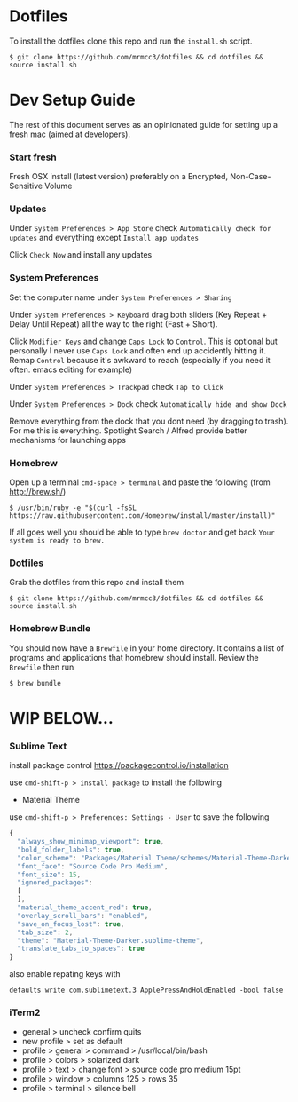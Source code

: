 # Dotfiles

To install the dotfiles clone this repo and run the `install.sh` script.

```
$ git clone https://github.com/mrmcc3/dotfiles && cd dotfiles && source install.sh
```

# Dev Setup Guide

The rest of this document serves as an opinionated guide for setting up a fresh mac (aimed at developers).

### Start fresh

Fresh OSX install (latest version) preferably on a Encrypted, Non-Case-Sensitive Volume

### Updates

Under `System Preferences > App Store` check `Automatically check for updates` and everything
except `Install app updates`

Click `Check Now` and install any updates

### System Preferences

Set the computer name under `System Preferences > Sharing`

Under `System Preferences > Keyboard` drag both sliders (Key Repeat + Delay Until Repeat) all the
way to the right (Fast + Short).

Click `Modifier Keys` and change `Caps Lock` to `Control`. This is optional but personally
I never use `Caps Lock` and often end up accidently hitting it. Remap `Control` because it's 
awkward to reach (especially if you need it often. emacs editing for example)

Under `System Preferences > Trackpad` check `Tap to Click` 

Under `System Preferences > Dock` check `Automatically hide and show Dock`

Remove everything from the dock that you dont need (by dragging to trash). For me this is everything.
Spotlight Search / Alfred provide better mechanisms for launching apps

### Homebrew

Open up a terminal `cmd-space > terminal` and paste the following (from http://brew.sh/)

```
$ /usr/bin/ruby -e "$(curl -fsSL https://raw.githubusercontent.com/Homebrew/install/master/install)"
```

If all goes well you should be able to type `brew doctor` and get back `Your system is ready to brew.`

### Dotfiles

Grab the dotfiles from this repo and install them

```
$ git clone https://github.com/mrmcc3/dotfiles && cd dotfiles && source install.sh
```

### Homebrew Bundle

You should now have a `Brewfile` in your home directory. It contains a list of programs and applications
that homebrew should install. Review the `Brewfile` then run

```
$ brew bundle
```

# WIP BELOW...

### Sublime Text

install package control https://packagecontrol.io/installation

use `cmd-shift-p > install package` to install the following

- Material Theme

use `cmd-shift-p > Preferences: Settings - User` to save the following

```javascript
{
  "always_show_minimap_viewport": true,
  "bold_folder_labels": true,
  "color_scheme": "Packages/Material Theme/schemes/Material-Theme-Darker.tmTheme",
  "font_face": "Source Code Pro Medium",
  "font_size": 15,
  "ignored_packages":
  [
  ],
  "material_theme_accent_red": true,
  "overlay_scroll_bars": "enabled",
  "save_on_focus_lost": true,
  "tab_size": 2,
  "theme": "Material-Theme-Darker.sublime-theme",
  "translate_tabs_to_spaces": true
}
```

also enable repating keys with

```
defaults write com.sublimetext.3 ApplePressAndHoldEnabled -bool false
```

### iTerm2

- general > uncheck confirm quits
- new profile > set as default
- profile > general > command > /usr/local/bin/bash
- profile > colors > solarized dark
- profile > text > change font > source code pro medium 15pt
- profile > window > columns 125 > rows 35
- profile > terminal > silence bell
